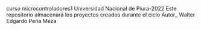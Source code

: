 curso microcontroladores1
Universidad Nacional de Piura-2022
Este repositorio almacenará los proyectos creados  durante el ciclo
Autor_ Walter Edgardo Peña Meza

